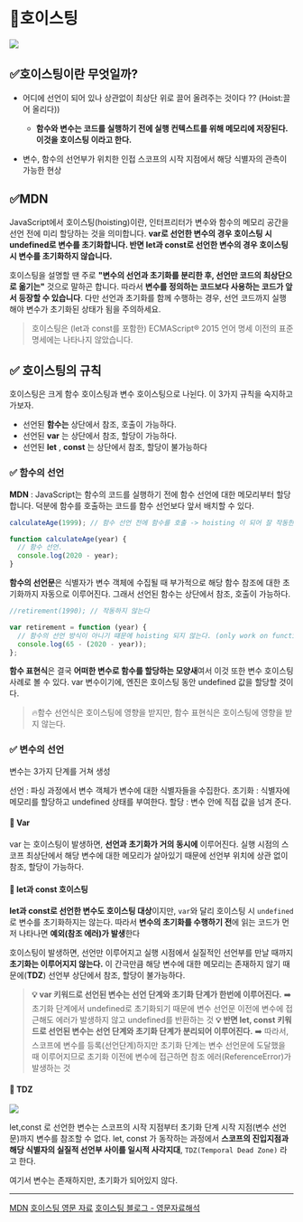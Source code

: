# 📄호이스팅

![](http://img.theqoo.net/img/YEgop.png)

## ✅호이스팅이란 무엇일까?

- 어디에 선언이 되어 있나 상관없이 최상단 위로 끌어 올려주는 것이다 ?? (Hoist:끌어 올리다))

  - **함수와 변수는 코드를 실행하기 전에 실행 컨텍스트를 위해 메모리에 저장된다. 이것을 호이스팅 이라고 한다.**

- 변수, 함수의 선언부가 위치한 인접 스코프의 시작 지점에서 해당 식별자의 관측이 가능한 현상

## ✅MDN

JavaScript에서 호이스팅(hoisting)이란, 인터프리터가 변수와 함수의 메모리 공간을 선언 전에 미리 할당하는 것을 의미합니다.
**var로 선언한 변수의 경우 호이스팅 시 undefined로 변수를 초기화합니다. 반면 let과 const로 선언한 변수의 경우 호이스팅 시 변수를 초기화하지 않습니다.**

호이스팅을 설명할 땐 주로 **"변수의 선언과 초기화를 분리한 후, 선언만 코드의 최상단으로 옮기는"** 것으로 말하곤 합니다.
따라서 **변수를 정의하는 코드보다 사용하는 코드가 앞서 등장할 수 있습니다**.
다만 선언과 초기화를 함께 수행하는 경우, 선언 코드까지 실행해야 변수가 초기화된 상태가 됨을 주의하세요.

> 호이스팅은 (let과 const를 포함한) ECMAScript® 2015 언어 명세 이전의 표준 명세에는 나타나지 않았습니다.

## ✅ 호이스팅의 규칙

호이스팅은 크게 함수 호이스팅과 변수 호이스팅으로 나뉜다.
이 3가지 규칙을 숙지하고 가보자.

- 선언된 **함수는** 상단에서 참조, 호출이 가능하다.
- 선언된 **var** 는 상단에서 참조, 할당이 가능하다.
- 선언된 **let** , **const** 는 상단에서 참조, 할당이 불가능하다

### ✅ 함수의 선언

**MDN** : JavaScript는 함수의 코드를 실행하기 전에 함수 선언에 대한 메모리부터 할당합니다. 덕분에 함수를 호출하는 코드를 함수 선언보다 앞서 배치할 수 있다.

```js
calculateAge(1999); // 함수 선언 전에 함수를 호출 -> hoisting 이 되어 잘 작동한다.

function calculateAge(year) {
  // 함수 선언.
  console.log(2020 - year);
}
```

**함수의 선언문**은 식별자가 변수 객체에 수집될 때 부가적으로 해당 함수 참조에 대한 초기화까지 자동으로 이루어진다. 그래서 선언된 함수는 상단에서 참조, 호출이 가능하다.

```js
//retirement(1990); // 작동하지 않는다

var retirement = function (year) {
  // 함수의 선언 방식이 아니기 떄문에 hoisting 되지 않는다. (only work on function declaration)
  console.log(65 - (2020 - year));
};
```

**함수 표현식**은 결국 **어떠한 변수로 함수를 할당하는 모양새**여서 이것 또한 변수 호이스팅 사례로 볼 수 있다.
var 변수이기에, 엔진은 호이스팅 동안 undefined 값을 할당할 것이다.

> 🔥함수 선언식은 호이스팅에 영향을 받지만, 함수 표현식은 호이스팅에 영향을 받지 않는다.

### ✅ 변수의 선언

변수는 3가지 단계를 거쳐 생성

선언 : 파싱 과정에서 변수 객체가 변수에 대한 식별자들을 수집한다.
초기화 : 식별자에 메모리를 할당하고 undefined 상태를 부여한다.
할당 : 변수 안에 직접 값을 넘겨 준다.

#### 👻 Var

var 는 호이스팅이 발생하면, **선언과 초기화가 거의 동시에** 이루어진다.
실행 시점의 스코프 최상단에서 해당 변수에 대한 메모리가 살아있기 때문에 선언부 위치에 상관 없이 참조, 할당이 가능하다.

#### 👻 let과 const 호이스팅

**let과 const로 선언한 변수도 호이스팅 대상**이지만, `var`와 달리 호이스팅 시 `undefined`로 변수를 초기화하지는 않는다.
따라서 **변수의 초기화를 수행하기 전**에 읽는 코드가 먼저 나타나면 **예외(참조 에러)가 발생**한다

호이스팅이 발생하면, 선언만 이루어지고 실행 시점에서 실질적인 선언부를 만날 때까지 **초기화는 이루어지지 않는다.**
이 간극만큼 해당 변수에 대한 메모리는 존재하지 않기 때문에(**TDZ**) 선언부 상단에서 참조, 할당이 불가능하다.

> **💡 var 키워드로 선언된 변수는 선언 단계와 초기화 단계가 한번에 이루어진다.**
> ➡️ 초기화 단계에서 undefined로 초기화되기 때문에 변수 선언문 이전에 변수에 접근해도 에러가 발생하지 않고 undefined를 반환하는 것
> **💡 반면 let, const 키워드로 선언된 변수는 선언 단계와 초기화 단계가 분리되어 이루어진다.**
> ➡️ 따라서, 스코프에 변수를 등록(선언단계)하지만 초기화 단계는 변수 선언문에 도달했을 때 이루어지므로 초기화 이전에 변수에 접근하면 참조 에러(ReferenceError)가 발생하는 것

#### 🤔 TDZ

![](https://github.com/junh0328/prepare_frontend_interview/blob/main/images/15_3.jpg?raw=true)

let,const 로 선언한 변수는 스코프의 시작 지점부터 초기화 단계 시작 지점(변수 선언문)까지 변수를 참조할 수 없다.
let, const 가 동작하는 과정에서 **스코프의 진입지점과 해당 식별자의 실질적 선언부 사이를 일시적 사각지대**, `TDZ(Temporal Dead Zone)` 라고 한다.

여기서 변수는 존재하지만, 초기화가 되어있지 않다.

---

[MDN](https://developer.mozilla.org/ko/docs/Glossary/Hoisting)
[호이스팅 영문 자료](https://medium.com/@shashankp250/javascript-variable-hoisting-52bb5fc3aa13)
[호이스팅 블로그 - 영문자료해석](https://tecoble.techcourse.co.kr/post/2021-04-25-hoisting/)
